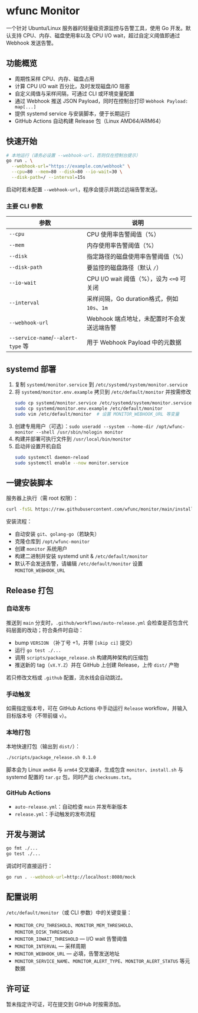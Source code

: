 # wfunc Monitor

一个针对 Ubuntu/Linux 服务器的轻量级资源监控与告警工具，使用 Go 开发。默认支持 CPU、内存、磁盘使用率以及 CPU I/O wait，超过自定义阈值即通过 Webhook 发送告警。

## 功能概览

- 周期性采样 CPU、内存、磁盘占用
- 计算 CPU I/O wait 百分比，及时发现磁盘/IO 阻塞
- 自定义阈值与采样间隔，可通过 CLI 或环境变量配置
- 通过 Webhook 推送 JSON Payload，同时在控制台打印 `Webhook Payload: map[...]`
- 提供 systemd service 与安装脚本，便于长期运行
- GitHub Actions 自动构建 Release 包（Linux AMD64/ARM64）

## 快速开始

```bash
# 本地运行（请务必设置 --webhook-url，否则仅在控制台提示）
go run . \
  --webhook-url="https://example.com/webhook" \
  --cpu=80 --mem=80 --disk=80 --io-wait=30 \
  --disk-path=/ --interval=15s
```

启动时若未配置 `--webhook-url`，程序会提示并跳过远端告警发送。

### 主要 CLI 参数

| 参数 | 说明 |
| ---- | ---- |
| `--cpu` | CPU 使用率告警阈值（%）|
| `--mem` | 内存使用率告警阈值（%）|
| `--disk` | 指定路径的磁盘使用率告警阈值（%）|
| `--disk-path` | 要监控的磁盘路径（默认 `/`）|
| `--io-wait` | CPU I/O wait 阈值（%），设为 `<=0` 可关闭 |
| `--interval` | 采样间隔，Go duration格式，例如 `10s`、`1m` |
| `--webhook-url` | Webhook 端点地址，未配置时不会发送远端告警 |
| `--service-name`/`--alert-type` 等 | 用于 Webhook Payload 中的元数据 |

## systemd 部署

1. 复制 `systemd/monitor.service` 到 `/etc/systemd/system/monitor.service`
2. 将 `systemd/monitor.env.example` 拷贝到 `/etc/default/monitor` 并按需修改
   ```bash
   sudo cp systemd/monitor.service /etc/systemd/system/monitor.service
   sudo cp systemd/monitor.env.example /etc/default/monitor
   sudo vim /etc/default/monitor  # 设置 MONITOR_WEBHOOK_URL 等变量
   ```
3. 创建专用用户（可选）：`sudo useradd --system --home-dir /opt/wfunc-monitor --shell /usr/sbin/nologin monitor`
4. 构建并部署可执行文件到 `/usr/local/bin/monitor`
5. 启动并设置开机自启
   ```bash
   sudo systemctl daemon-reload
   sudo systemctl enable --now monitor.service
   ```

## 一键安装脚本

服务器上执行（需 root 权限）：

```bash
curl -fsSL https://raw.githubusercontent.com/wfunc/monitor/main/install.sh | sudo bash
```

安装流程：
- 自动安装 `git`、`golang-go`（若缺失）
- 克隆仓库到 `/opt/wfunc-monitor`
- 创建 `monitor` 系统用户
- 构建二进制并安装 systemd unit & `/etc/default/monitor`
- 默认不会发送告警，请编辑 `/etc/default/monitor` 设置 `MONITOR_WEBHOOK_URL`

## Release 打包

### 自动发布

推送到 `main` 分支时，`.github/workflows/auto-release.yml` 会检查是否包含代码层面的改动；符合条件时自动：

- bump `VERSION` （补丁号 +1，并带 `[skip ci]` 提交）
- 运行 `go test ./...`
- 调用 `scripts/package_release.sh` 构建两种架构的压缩包
- 推送新的 tag（`vX.Y.Z`）并在 GitHub 上创建 Release，上传 `dist/` 产物

若只修改文档或 `.github` 配置，流水线会自动跳过。

### 手动触发

如需指定版本号，可在 GitHub Actions 中手动运行 `Release` workflow，并输入目标版本号（不带前缀 `v`）。

### 本地打包

本地快速打包（输出到 `dist/`）：

```bash
./scripts/package_release.sh 0.1.0
```

脚本会为 Linux `amd64` 与 `arm64` 交叉编译，生成包含 `monitor`、`install.sh` 与 systemd 配置的 `tar.gz` 包，同时产出 `checksums.txt`。

### GitHub Actions

- `auto-release.yml`：自动检查 `main` 并发布新版本
- `release.yml`：手动触发的发布流程

## 开发与测试

```bash
go fmt ./...
go test ./...
```

调试时可直接运行：

```bash
go run . --webhook-url=http://localhost:8080/mock
```

## 配置说明

`/etc/default/monitor`（或 CLI 参数）中的关键变量：

- `MONITOR_CPU_THRESHOLD`、`MONITOR_MEM_THRESHOLD`、`MONITOR_DISK_THRESHOLD`
- `MONITOR_IOWAIT_THRESHOLD` — I/O wait 告警阈值
- `MONITOR_INTERVAL` — 采样周期
- `MONITOR_WEBHOOK_URL` — 必填，告警发送地址
- `MONITOR_SERVICE_NAME`、`MONITOR_ALERT_TYPE`、`MONITOR_ALERT_STATUS` 等元数据

## 许可证

暂未指定许可证，可在提交到 GitHub 时按需添加。
